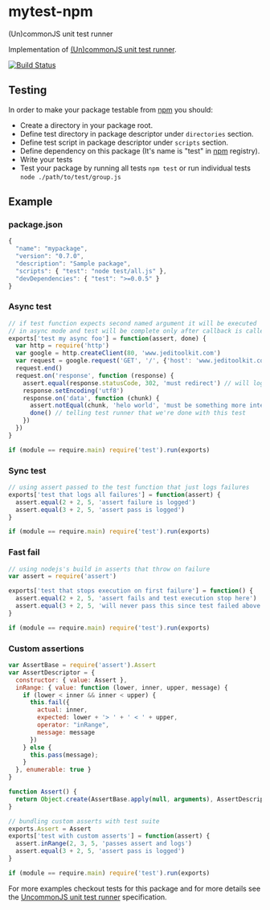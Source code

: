 # mytest-npm

 (Un)commonJS unit test runner

Implementation of [(Un)commonJS unit test runner][UncommonJS unit test runner].


[![Build Status](https://secure.travis-ci.org/robisys/mytest-npm.svg?branch=master)](https://travis-ci.org/robisys/mytest-npm)

## Testing

In order to make your package testable from [npm] you should:

- Create a directory in your package root.
- Define test directory in package descriptor under `directories` section.
- Define test script in package descriptor under `scripts` section.
- Define dependency on this package (It's name is "test" in [npm] registry).
- Write your tests
- Test your package by running all tests `npm test`
  or run individual tests `node ./path/to/test/group.js`

## Example

### package.json

```js
{
  "name": "mypackage",
  "version": "0.7.0",
  "description": "Sample package",
  "scripts": { "test": "node test/all.js" },
  "devDependencies": { "test": ">=0.0.5" }
}
```

### Async test

```js
// if test function expects second named argument it will be executed
// in async mode and test will be complete only after callback is called
exports['test my async foo'] = function(assert, done) {
  var http = require('http')
  var google = http.createClient(80, 'www.jeditoolkit.com')
  var request = google.request('GET', '/', {'host': 'www.jeditoolkit.com'})
  request.end()
  request.on('response', function (response) {
    assert.equal(response.statusCode, 302, 'must redirect') // will log result
    response.setEncoding('utf8')
    response.on('data', function (chunk) {
      assert.notEqual(chunk, 'helo world', 'must be something more inteligent')
      done() // telling test runner that we're done with this test
    })
  })
}

if (module == require.main) require('test').run(exports)
```

### Sync test

```js
// using assert passed to the test function that just logs failures
exports['test that logs all failures'] = function(assert) {
  assert.equal(2 + 2, 5, 'assert failure is logged')
  assert.equal(3 + 2, 5, 'assert pass is logged')
}

if (module == require.main) require('test').run(exports)
```

### Fast fail

```js
// using nodejs's build in asserts that throw on failure
var assert = require('assert')

exports['test that stops execution on first failure'] = function() {
  assert.equal(2 + 2, 5, 'assert fails and test execution stop here')
  assert.equal(3 + 2, 5, 'will never pass this since test failed above')
}

if (module == require.main) require('test').run(exports)
```

### Custom assertions

```js
var AssertBase = require('assert').Assert
var AssertDescriptor = {
  constructor: { value: Assert },
  inRange: { value: function (lower, inner, upper, message) {
    if (lower < inner && inner < upper) {
      this.fail({
        actual: inner,
        expected: lower + '> ' + ' < ' + upper,
        operator: "inRange",
        message: message
      })
    } else {
      this.pass(message);
    }
  }, enumerable: true }
}

function Assert() {
  return Object.create(AssertBase.apply(null, arguments), AssertDescriptor)
}

// bundling custom asserts with test suite
exports.Assert = Assert
exports['test with custom asserts'] = function(assert) {
  assert.inRange(2, 3, 5, 'passes assert and logs')
  assert.equal(3 + 2, 5, 'assert pass is logged')
}

if (module == require.main) require('test').run(exports)
```

For more examples checkout tests for this package and for more details see
the [UncommonJS unit test runner] specification.

[UncommonJS unit test runner]:https://github.com/kriskowal/uncommonjs/blob/master/tests/specification.md
[npm]:http://npmjs.org/

